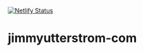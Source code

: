 [![Netlify Status](https://api.netlify.com/api/v1/badges/02325717-a09d-4e69-bcc0-f4f4bce14b39/deploy-status)](https://app.netlify.com/sites/determined-feynman-550f14/deploys)
# jimmyutterstrom-com
